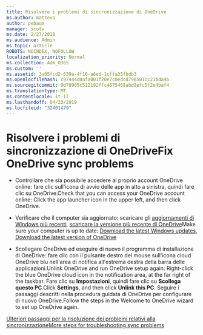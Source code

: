 ```yaml
---
title: Risolvere i problemi di sincronizzazione di OneDrive
ms.author: matteva
author: pebaum
manager: scotv
ms.date: 2/27/2018
ms.audience: Admin
ms.topic: article
ROBOTS: NOINDEX, NOFOLLOW
localization_priority: Normal
ms.collection: Adm_O365
ms.custom: ''
ms.assetid: 3a05fcd2-639a-4f16-a6ed-1cffa35fbdb3
ms.openlocfilehash: c97444d0afa001f20e7c0edcd798501cc21bda46
ms.sourcegitcommit: 9d78905c512192ffc4675468abd2efc5f2e4baf4
ms.translationtype: MT
ms.contentlocale: it-IT
ms.lasthandoff: 04/23/2019
ms.locfileid: "32401479"
---
```

# <a name="fix-onedrive-sync-problems"></a><span data-ttu-id="78a91-102">Risolvere i problemi di sincronizzazione di OneDrive</span><span class="sxs-lookup"><span data-stu-id="78a91-102">Fix OneDrive sync problems</span></span>

- <span data-ttu-id="78a91-103">Controllare che sia possibile accedere al proprio account OneDrive online: fare clic sull'icona di avvio delle app in alto a sinistra, quindi fare clic su OneDrive.</span><span class="sxs-lookup"><span data-stu-id="78a91-103">Check that you can access your OneDrive account online: Click the app launcher icon in the upper left, and then click OneDrive.</span></span>
    
- <span data-ttu-id="78a91-104">Verificare che il computer sia aggiornato: scaricare gli [aggiornamenti di Windows più recenti](http://go.microsoft.com/fwlink/p/?LinkId=825773), [scaricare la versione più recente di OneDrive](https://go.microsoft.com/fwlink/p/?linkid=844652)</span><span class="sxs-lookup"><span data-stu-id="78a91-104">Make sure your computer is up to date: [Download the latest Windows updates](http://go.microsoft.com/fwlink/p/?LinkId=825773), [Download the latest version of OneDrive](https://go.microsoft.com/fwlink/p/?linkid=844652)</span></span>
    
- <span data-ttu-id="78a91-105">Scollegare OneDrive ed eseguire di nuovo il programma di installazione di OneDrive: fare clic con il pulsante destro del mouse sull'icona cloud OneDrive blu nell'area di notifica all'estrema destra della barra delle applicazioni.</span><span class="sxs-lookup"><span data-stu-id="78a91-105">Unlink OneDrive and run OneDrive setup again: Right-click the blue OneDrive cloud icon in the notification area, at the far right of the taskbar.</span></span> <span data-ttu-id="78a91-106">Fare clic su **Impostazioni**, quindi fare clic su **Scollega questo PC**.</span><span class="sxs-lookup"><span data-stu-id="78a91-106">Click **Settings**, and then click **Unlink this PC**.</span></span> <span data-ttu-id="78a91-107">Seguire i passaggi descritti nella procedura guidata di OneDrive per configurare di nuovo OneDrive.</span><span class="sxs-lookup"><span data-stu-id="78a91-107">Follow the steps in the Welcome to OneDrive wizard to set up OneDrive again.</span></span>
    
[<span data-ttu-id="78a91-108">Ulteriori passaggi per la risoluzione dei problemi relativi alla sincronizzazione</span><span class="sxs-lookup"><span data-stu-id="78a91-108">More steps for troubleshooting sync problems</span></span>](https://go.microsoft.com/fwlink/?linkid=866431)
  

